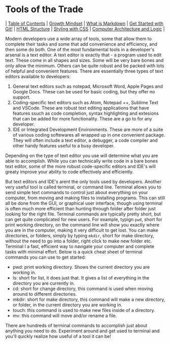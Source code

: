 # Tools of the Trade

| [Table of Contents](https://penjoe.github.io/learning-journal/) | [Growth Mindset](https://penjoe.github.io/learning-journal/growth-mindset) | [What is Markdown](https://penjoe.github.io/learning-journal/markdown) | [Get Started with Git!](http://penjoe.github.io/learning-journal/git) | [HTML Structure](https://penjoe.github.io/learning-journal/html-structure) | [Styling with CSS](http://penjoe.github.io/learning-journal/css) | [Computer Architecture and Logic](https://penjoe.github.io/learning-journal/comp-logic) |

Modern developers use a wide array of tools, some that allow them to complete their tasks and some that add convenience and efficiency, and then some do both. One of the most fundamental tools in a developer's arsenal is a text editor. A text editor is exactly that - a program used to edit text. These come in all shapes and sizes. Some will be very bare bones and only allow the minimum. Others can be quite robust and be packed with lots of helpful and convenient features. There are essentially three types of text editors available to developers:
  1. General text editors such as notepad, Microsoft Word, Apple Pages and Google Docs. These can be used for basic coding, but they offer no support.
  2. Coding-specific text editors such as Atom, Notepad ++, Sublime Text and VSCode. These are robust text editing applications that have features ssuch as code completion, syntax highlighting and extesions that can be added for more functionality. These are a go to for any developer.
  3. IDE or Integrated Development Environments. These are more of a suite of various coding softewares all wrapped up in one convenient package. They will often include a text editor, a debugger, a code compiler and other handy features useful to a busy developer. 
  
Depending on the type of text editor you use will determine what you are able to accomplish. While you can technically write code in a bare bones text editor, some of the more robust code-specific editors and IDE's will greaty improve your ability to code effectively and efficiently.
  
But text editors and IDE's arent the only tools used by developers. Another very useful tool is called terminal, or command line. Terminal allows you to send simple text commands to control just about everything on your computer, from moving and making files to installing programs. This can still all be done from the GUI, or graphical user interface, though using terminal is often much more efficient than hunting through folder after folder just looking for the right file. Terminal commands are typically pretty short, but can get quite complicated for new users. For example, typign `pwd`, short for print working directory, on the command line will show you exactly where you are in the computer, making it very difficult to get lost. You can make directories, or folders, simply by typing `mkdir`, short for make directory, without the need to go into a folder, right click to make new folder etc. Terminal I a fast, efficient way to navigate your computer and complete tasks with minimal effort. Below is a quick cheat sheet of terminal commands you can use to get started:

- pwd: print working directory. Shows the current directory you are working in.
- ls: short for list, it does just that. It gives a list of everything in the directory you are currently in.
- cd: short for change directory, this command is used when moving around to different directories.
- mkdir: short for make directory, this command will make a new directory, or folder, in the current directory you are working in.
- touch: this command is used to make new files inside of a directory.
- mv: this command will move and/or rename a file.

There are hundreds of terminal commands to accomplish just about anything you need to do. Experiment around and get used to terminal and you'll quickly realize how useful of a tool it can be!
